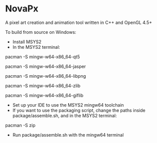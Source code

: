 # NovaPx
A pixel art creation and animation tool written in C++ and OpenGL 4.5+

To build from source on Windows:
- Install MSYS2
- In the MSYS2 terminal:

pacman -S mingw-w64-x86_64-qt5

pacman -S mingw-w64-x86_64-jasper

pacman -S mingw-w64-x86_64-libpng

pacman -S mingw-w64-x86_64-zlib

pacman -S mingw-w64-x86_64-giflib

- Set up your IDE to use the MSYS2 mingw64 toolchain
- If you want to use the packaging script, change the paths inside package/assemble.sh, and in the MSYS2 terminal:

pacman -S zip
- Run package/assemble.sh with the mingw64 terminal
